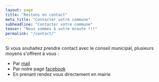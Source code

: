 ```yaml
---
layout: page
title: "Restons en contact"
meta_title: "Contacter votre commune"
subheadline: "Contacter votre commune"
teaser: "Nous sommes à votre écoute !!!"
permalink: "/contact/"
---
```

Si vous souhaitez prendre contact avec le conseil municipal, plusieurs moyens s'offrent à vous : 
- Par [mail][1]
- Par notre page [facebook][2]
- En prenant rendez vous directement en mairie


 [1]: contact@couthenans.fr
 [2]: https://www.facebook.com/laVieACouthenans
